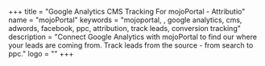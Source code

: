 +++
title = "Google Analytics CMS Tracking For mojoPortal - Attributio"
name = "mojoPortal"
keywords = "mojoportal, , google analytics, cms, adwords, facebook, ppc, attribution, track leads, conversion tracking"
description = "Connect Google Analytics with mojoPortal to find our where your leads are coming from. Track leads from the source - from search to ppc."
logo = ""
+++
